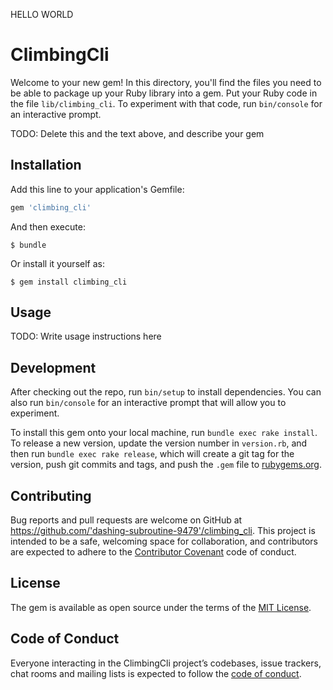 HELLO WORLD

# ClimbingCli

Welcome to your new gem! In this directory, you'll find the files you need to be able to package up your Ruby library into a gem. Put your Ruby code in the file `lib/climbing_cli`. To experiment with that code, run `bin/console` for an interactive prompt.

TODO: Delete this and the text above, and describe your gem

## Installation

Add this line to your application's Gemfile:

```ruby
gem 'climbing_cli'
```

And then execute:

    $ bundle

Or install it yourself as:

    $ gem install climbing_cli

## Usage

TODO: Write usage instructions here

## Development

After checking out the repo, run `bin/setup` to install dependencies. You can also run `bin/console` for an interactive prompt that will allow you to experiment.

To install this gem onto your local machine, run `bundle exec rake install`. To release a new version, update the version number in `version.rb`, and then run `bundle exec rake release`, which will create a git tag for the version, push git commits and tags, and push the `.gem` file to [rubygems.org](https://rubygems.org).

## Contributing

Bug reports and pull requests are welcome on GitHub at https://github.com/'dashing-subroutine-9479'/climbing_cli. This project is intended to be a safe, welcoming space for collaboration, and contributors are expected to adhere to the [Contributor Covenant](http://contributor-covenant.org) code of conduct.

## License

The gem is available as open source under the terms of the [MIT License](https://opensource.org/licenses/MIT).

## Code of Conduct

Everyone interacting in the ClimbingCli project’s codebases, issue trackers, chat rooms and mailing lists is expected to follow the [code of conduct](https://github.com/'dashing-subroutine-9479'/climbing_cli/blob/master/CODE_OF_CONDUCT.md).
